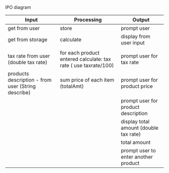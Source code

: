 IPO diagram

| Input                                              | Processing                                                      | Output                                  |
| -------------------------------------------------- | --------------------------------------------------------------- | --------------------------------------- |
| get from user                                      | store                                                           | prompt user                             |
| get from storage                                   | calculate                                                       | display from user input                 |
|                                                    |                                                                 |                                         |
| tax rate from user (double tax rate)               | for each product entered calculate: tax rate ( use taxrate/100) | prompt user for tax rate                |
| products description - from user (String describe) | sum price of each item (totalAmt)                               | prompt user for product price           |
|                                                    |                                                                 | prompt user for product description     |
|                                                    |                                                                 | display total amount (double tax rate)  |
|                                                    |                                                                 | total amount                            |
|                                                    |                                                                 | prompt user to enter another product    |